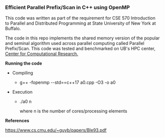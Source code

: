 ### Efficient Parallel Prefix/Scan in C++ using OpenMP

This code was written as part of the requirement for CSE 570 Introduction to Parallel and Distributed Programming at State University of New York at Buffalo.

The code in this repo implements the shared memory version of the popular and seminal algorithm used across parallel computing called Parallel Prefix/Scan. This code was tested and benchmarked on UB's HPC center, [Center for Computational Research.](http://www.buffalo.edu/ccr.html)

**Running the code** 

- Compiling

  - g++ -fopenmp --std==c++17 a0.cpp -O3 -o a0

- Execution

  - ./a0 n

    where n is the number of cores/processing elements

**References**

https://www.cs.cmu.edu/~guyb/papers/Ble93.pdf
